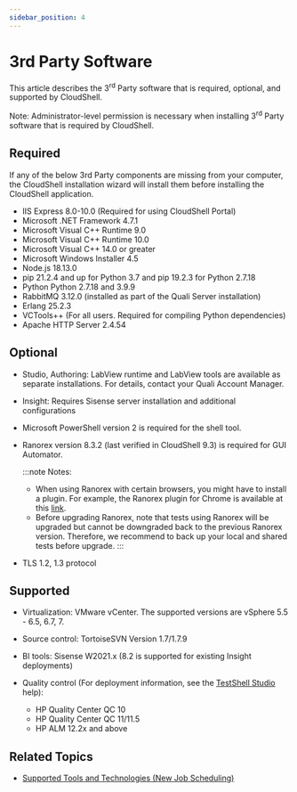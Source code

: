 ```yaml
---
sidebar_position: 4
---
```


# 3rd Party Software

This article describes the 3<sup>rd</sup> Party software that is required, optional, and supported by CloudShell.

Note: Administrator-level permission is necessary when installing 3<sup>rd</sup> Party software that is required by CloudShell.


## Required

If any of the below 3rd Party components are missing from your computer, the CloudShell installation wizard will install them before installing the CloudShell application.

- IIS Express 8.0-10.0 (Required for using CloudShell Portal)
- Microsoft .NET Framework 4.7.1
- Microsoft Visual C++ Runtime 9.0
- Microsoft Visual C++ Runtime 10.0
- Microsoft Visual C++ 14.0 or greater
- Microsoft Windows Installer 4.5
- Node.js 18.13.0
- pip 21.2.4 and up for Python 3.7 and pip 19.2.3 for Python 2.7.18
- Python Python 2.7.18 and 3.9.9
- RabbitMQ 3.12.0 (installed as part of the Quali Server installation)
- Erlang 25.2.3
- VCTools++ (For all users. Required for compiling Python dependencies)
- Apache HTTP Server 2.4.54

## Optional

- Studio, Authoring: LabView runtime and LabView tools are available as separate installations. For details, contact your Quali Account Manager.
- Insight: Requires Sisense server installation and additional configurations
- Microsoft PowerShell version 2 is required for the shell tool.
- Ranorex version 8.3.2 (last verified in CloudShell 9.3) is required for GUI Automator.
    
    :::note Notes:
    
    - When using Ranorex with certain browsers, you might have to install a plugin. For example, the Ranorex plugin for Chrome is available at this [link](http://www.ranorex.com/support/user-guide-20/instrumentation-wizard/google-chrome.html).
    - Before upgrading Ranorex, note that tests using Ranorex will be upgraded but cannot be downgraded back to the previous Ranorex version. Therefore, we recommend to back up your local and shared tests before upgrade.
    :::
    
- TLS 1.2, 1.3 protocol

## Supported

- Virtualization: VMware vCenter. The supported versions are vSphere 5.5 - 6.5, 6.7, 7.
- Source control: TortoiseSVN Version 1.7/1.7.9
- BI tools: Sisense W2021.x (8.2 is supported for existing Insight deployments)
- Quality control (For deployment information, see the [TestShell Studio](https://help.quali.com/Online%20Help/2023.3/TestShell/Content/TSS/TSS-Home.htm) help):
    
    - HP Quality Center QC 10
    - HP Quality Center QC 11/11.5
    - HP ALM 12.2x and above

## Related Topics

- [Supported Tools and Technologies (New Job Scheduling)](https://help.quali.com/Online%20Help/2023.3/Portal/Content/IG/JSS/jss-support.htm)